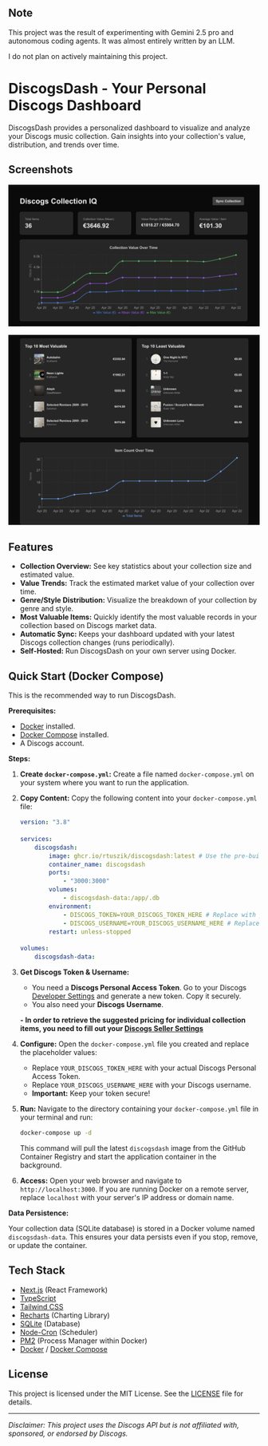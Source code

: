 ## Note

This project was the result of experimenting with Gemini 2.5 pro and autonomous coding agents. It was almost entirely written by an LLM.

I do not plan on actively maintaining this project.

# DiscogsDash - Your Personal Discogs Dashboard

DiscogsDash provides a personalized dashboard to visualize and analyze your Discogs music collection. Gain insights into your collection's value, distribution, and trends over time.

## Screenshots

![](screenshots/DiscogsDash_Mockup_1.png)

![](screenshots/DiscogsDash_Mockup_2.png)

## Features

-   **Collection Overview:** See key statistics about your collection size and estimated value.
-   **Value Trends:** Track the estimated market value of your collection over time.
-   **Genre/Style Distribution:** Visualize the breakdown of your collection by genre and style.
-   **Most Valuable Items:** Quickly identify the most valuable records in your collection based on Discogs market data.
-   **Automatic Sync:** Keeps your dashboard updated with your latest Discogs collection changes (runs periodically).
-   **Self-Hosted:** Run DiscogsDash on your own server using Docker.

## Quick Start (Docker Compose)

This is the recommended way to run DiscogsDash.

**Prerequisites:**

-   [Docker](https://docs.docker.com/get-docker/) installed.
-   [Docker Compose](https://docs.docker.com/compose/install/) installed.
-   A Discogs account.

**Steps:**

1.  **Create `docker-compose.yml`:**
    Create a file named `docker-compose.yml` on your system where you want to run the application.

2.  **Copy Content:**
    Copy the following content into your `docker-compose.yml` file:

    ```yaml
    version: "3.8"

    services:
        discogsdash:
            image: ghcr.io/rtuszik/discogsdash:latest # Use the pre-built image
            container_name: discogsdash
            ports:
                - "3000:3000"
            volumes:
                - discogsdash-data:/app/.db
            environment:
                - DISCOGS_TOKEN=YOUR_DISCOGS_TOKEN_HERE # Replace with your actual token
                - DISCOGS_USERNAME=YOUR_DISCOGS_USERNAME_HERE # Replace with your Discogs username
            restart: unless-stopped

    volumes:
        discogsdash-data:
    ```

3.  **Get Discogs Token & Username:**

    -   You need a **Discogs Personal Access Token**. Go to your Discogs [Developer Settings](https://www.discogs.com/settings/developers) and generate a new token. Copy it securely.
    -   You also need your **Discogs Username**.

    **- In order to retrieve the suggested pricing for individual collection items, you need to fill out your [Discogs Seller Settings](https://www.discogs.com/settings/seller/)**

4.  **Configure:**
    Open the `docker-compose.yml` file you created and replace the placeholder values:

    -   Replace `YOUR_DISCOGS_TOKEN_HERE` with your actual Discogs Personal Access Token.
    -   Replace `YOUR_DISCOGS_USERNAME_HERE` with your Discogs username.
    -   **Important:** Keep your token secure!

5.  **Run:**
    Navigate to the directory containing your `docker-compose.yml` file in your terminal and run:

    ```bash
    docker-compose up -d
    ```

    This command will pull the latest `discogsdash` image from the GitHub Container Registry and start the application container in the background.

6.  **Access:**
    Open your web browser and navigate to `http://localhost:3000`. If you are running Docker on a remote server, replace `localhost` with your server's IP address or domain name.

**Data Persistence:**

Your collection data (SQLite database) is stored in a Docker volume named `discogsdash-data`. This ensures your data persists even if you stop, remove, or update the container.

## Tech Stack

-   [Next.js](https://nextjs.org/) (React Framework)
-   [TypeScript](https://www.typescriptlang.org/)
-   [Tailwind CSS](https://tailwindcss.com/)
-   [Recharts](https://recharts.org/) (Charting Library)
-   [SQLite](https://www.sqlite.org/index.html) (Database)
-   [Node-Cron](https://github.com/node-cron/node-cron) (Scheduler)
-   [PM2](https://pm2.keymetrics.io/) (Process Manager within Docker)
-   [Docker](https://www.docker.com/) / [Docker Compose](https://docs.docker.com/compose/)

## License

This project is licensed under the MIT License. See the [LICENSE](LICENSE) file for details.

---

_Disclaimer: This project uses the Discogs API but is not affiliated with, sponsored, or endorsed by Discogs._
